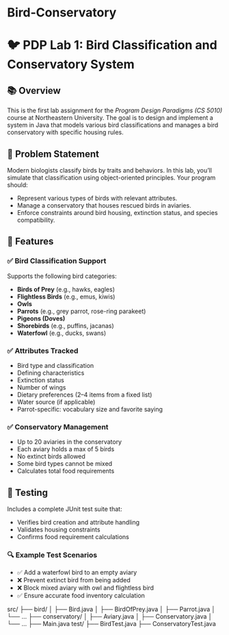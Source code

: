 # Bird-Conservatory

# 🐦 PDP Lab 1: Bird Classification and Conservatory System

## 📚 Overview

This is the first lab assignment for the *Program Design Paradigms (CS 5010)* course at Northeastern University. The goal is to design and implement a system in Java that models various bird classifications and manages a bird conservatory with specific housing rules.

## 🌿 Problem Statement

Modern biologists classify birds by traits and behaviors. In this lab, you’ll simulate that classification using object-oriented principles. Your program should:

- Represent various types of birds with relevant attributes.
- Manage a conservatory that houses rescued birds in aviaries.
- Enforce constraints around bird housing, extinction status, and species compatibility.

## 🧱 Features

### ✅ Bird Classification Support

Supports the following bird categories:
- **Birds of Prey** (e.g., hawks, eagles)
- **Flightless Birds** (e.g., emus, kiwis)
- **Owls**
- **Parrots** (e.g., grey parrot, rose-ring parakeet)
- **Pigeons (Doves)**
- **Shorebirds** (e.g., puffins, jacanas)
- **Waterfowl** (e.g., ducks, swans)

### ✅ Attributes Tracked

- Bird type and classification
- Defining characteristics
- Extinction status
- Number of wings
- Dietary preferences (2–4 items from a fixed list)
- Water source (if applicable)
- Parrot-specific: vocabulary size and favorite saying

### ✅ Conservatory Management

- Up to 20 aviaries in the conservatory
- Each aviary holds a max of 5 birds
- No extinct birds allowed
- Some bird types cannot be mixed
- Calculates total food requirements

## 🧪 Testing

Includes a complete JUnit test suite that:
- Verifies bird creation and attribute handling
- Validates housing constraints
- Confirms food requirement calculations

### 🔍 Example Test Scenarios

- ✅ Add a waterfowl bird to an empty aviary
- ❌ Prevent extinct bird from being added
- ❌ Block mixed aviary with owl and flightless bird
- ✅ Ensure accurate food inventory calculation




src/
├── bird/
│   ├── Bird.java
│   ├── BirdOfPrey.java
│   ├── Parrot.java
│   └── ...
├── conservatory/
│   ├── Aviary.java
│   ├── Conservatory.java
│   └── ...
├── Main.java
test/
├── BirdTest.java
├── ConservatoryTest.java

